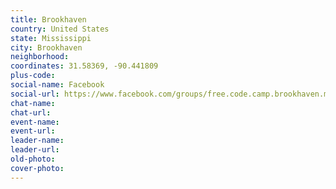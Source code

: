 ```yaml
---
title: Brookhaven
country: United States
state: Mississippi
city: Brookhaven
neighborhood: 
coordinates: 31.58369, -90.441809
plus-code:
social-name: Facebook
social-url: https://www.facebook.com/groups/free.code.camp.brookhaven.ms
chat-name:
chat-url:
event-name:
event-url:
leader-name:
leader-url:
old-photo: 
cover-photo:
---
```

